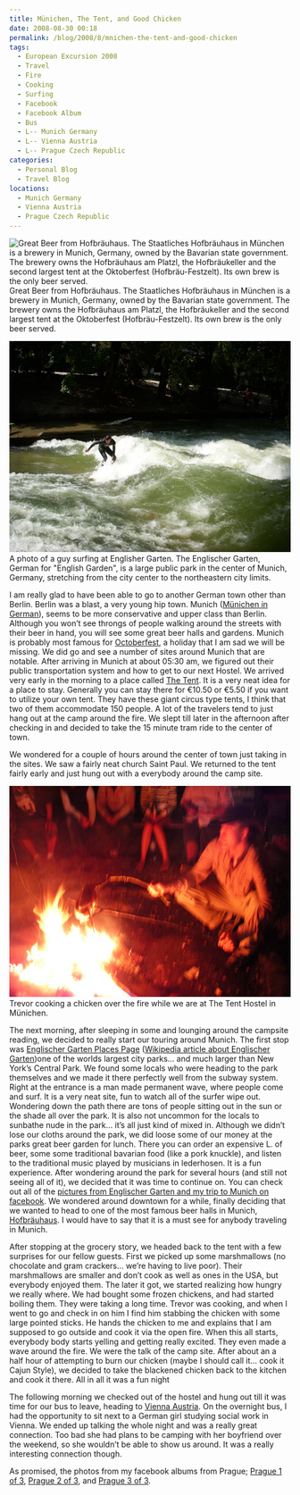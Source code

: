 ```yaml
---
title: Münichen, The Tent, and Good Chicken
date: 2008-08-30 00:18
permalink: /blog/2008/8/mnichen-the-tent-and-good-chicken
tags:
  - European Excursion 2008
  - Travel
  - Fire
  - Cooking
  - Surfing
  - Facebook
  - Facebook Album
  - Bus
  - L-- Munich Germany
  - L-- Vienna Austria
  - L-- Prague Czech Republic
categories:
  - Personal Blog
  - Travel Blog
locations:
  - Munich Germany
  - Vienna Austria
  - Prague Czech Republic
---
```

![ Great Beer from Hofbräuhaus. The Staatliches Hofbräuhaus in München is a brewery in Munich, Germany, owned by the Bavarian state government. The brewery owns the Hofbräuhaus am Platzl, the Hofbräukeller and the second largest tent at the Oktoberfest (Hofbräu-Festzelt). Its own brew is the only beer served.][1] Great Beer from Hofbräuhaus. The Staatliches Hofbräuhaus in München is a brewery in Munich, Germany, owned by the Bavarian state government. The brewery owns the Hofbräuhaus am Platzl, the Hofbräukeller and the second largest tent at the Oktoberfest (Hofbräu-Festzelt). Its own brew is the only beer served.

![ A photo of a guy surfing at Englisher Garten. The Englischer Garten, German for ][2] A photo of a guy surfing at Englisher Garten. The Englischer Garten, German for "English Garden", is a large public park in the center of Munich, Germany, stretching from the city center to the northeastern city limits.

   [1]: /assets/media/munchen-germany-beer-hofbr%C3%A4uhaus.jpg
   [2]: /assets/media/munchen-germany-surfing-englisher-garten.jpg

I am really glad to have been able to go to another German town other than Berlin. Berlin was a blast, a very young hip town. Munich ([Münichen in German][3]), seems to be more conservative and upper class than Berlin. Although you won’t see throngs of people walking around the streets with their beer in hand, you will see some great beer halls and gardens. Munich is probably most famous for [Octoberfest][4], a holiday that I am sad we will be missing. We did go and see a number of sites around Munich that are notable. After arriving in Munich at about 05:30 am, we figured out their public transportation system and how to get to our next Hostel. We arrived very early in the morning to a place called [The Tent][5]. It is a very neat idea for a place to stay. Generally you can stay there for €10.50 or €5.50 if you want to utilize your own tent. They have these giant circus type tents, I think that two of them accommodate 150 people. A lot of the travelers tend to just hang out at the camp around the fire. We slept till later in the afternoon after checking in and decided to take the 15 minute tram ride to the center of town.

   [3]: http://en.wikipedia.org/wiki/Munich
   [4]: http://en.wikipedia.org/wiki/Oktoberfest
   [5]: http://www.the-tent.com/

We wondered for a couple of hours around the center of town just taking in the sites. We saw a fairly neat church Saint Paul. We returned to the tent fairly early and just hung out with a everybody around the camp site.  


![ Trevor cooking a chicken over the fire while we are at The Tent Hostel in Münichen. ][6] Trevor cooking a chicken over the fire while we are at The Tent Hostel in Münichen. 

   [6]: /assets/media/munchen-germany-tent-cooking-fire.jpg

The next morning, after sleeping in some and lounging around the campsite reading, we decided to really start our touring around Munich. The first stop was [Englischer Garten Places Page][7] ([Wikipedia article about Englischer Garten][8])one of the worlds largest city parks... and much larger than New York’s Central Park. We found some locals who were heading to the park themselves and we made it there perfectly well from the subway system. Right at the entrance is a man made permanent wave, where people come and surf. It is a very neat site, fun to watch all of the surfer wipe out. Wondering down the path there are tons of people sitting out in the sun or the shade all over the park. It is also not uncommon for the locals to sunbathe nude in the park… it’s all just kind of mixed in. Although we didn’t lose our cloths around the park, we did loose some of our money at the parks great beer garden for lunch. There you can order an expensive L. of beer, some some traditional bavarian food (like a pork knuckle), and listen to the traditional music played by musicians in lederhosen. It is a fun experience. After wondering around the park for several hours (and still not seeing all of it), we decided that it was time to continue on. You can check out all of the [pictures from Englischer Garten and my trip to Munich on facebook][9]. We wondered around downtown for a while, finally deciding that we wanted to head to one of the most famous beer halls in Munich, [Hofbräuhaus][10]. I would have to say that it is a must see for anybody traveling in Munich.

   [7]: http://g.co/maps/w8azh
   [8]: http://en.wikipedia.org/wiki/Englischer_Garten
   [9]: https://www.facebook.com/media/set/?set=a.509366897936.2026349.44504407&type=1&l=ad860a47b9
   [10]: http://www.hofbraeuhaus.de/en/index_en.html

After stopping at the grocery story, we headed back to the tent with a few surprises for our fellow guests. First we picked up some marshmallows (no chocolate and gram crackers… we’re having to live poor). Their marshmallows are smaller and don’t cook as well as ones in the USA, but everybody enjoyed them. The later it got, we started realizing how hungry we really where. We had bought some frozen chickens, and had started boiling them. They were taking a long time. Trevor was cooking, and when I went to go and check in on him I find him stabbing the chicken with some large pointed sticks. He hands the chicken to me and explains that I am supposed to go outside and cook it via the open fire. When this all starts, everybody body starts yelling and getting really excited. They even made a wave around the fire. We were the talk of the camp site. After about an a half hour of attempting to burn our chicken (maybe I should call it… cook it Cajun Style), we decided to take the blackened chicken back to the kitchen and cook it there. All in all it was a fun night

The following morning we checked out of the hostel and hung out till it was time for our bus to leave, heading to [Vienna Austria][11]. On the overnight bus, I had the opportunity to sit next to a German girl studying social work in Vienna. We ended up talking the whole night and was a really great connection. Too bad she had plans to be camping with her boyfriend over the weekend, so she wouldn’t be able to show us around. It was a really interesting connection though.

   [11]: http://en.wikipedia.org/wiki/Vienna

As promised, the photos from my facebook albums from Prague; [Prague 1 of 3][12], [Prague 2 of 3][13], and [Prague 3 of 3][14].

   [12]: https://www.facebook.com/media/set/?set=a.509282162746.2026235.44504407&type=1&l=d802fa994a
   [13]: https://www.facebook.com/media/set/?set=a.509303534916.2026274.44504407&type=1&l=df69e44232
   [14]: https://www.facebook.com/media/set/?set=a.509304702576.2026276.44504407&type=1&l=1bbad1c8fb
